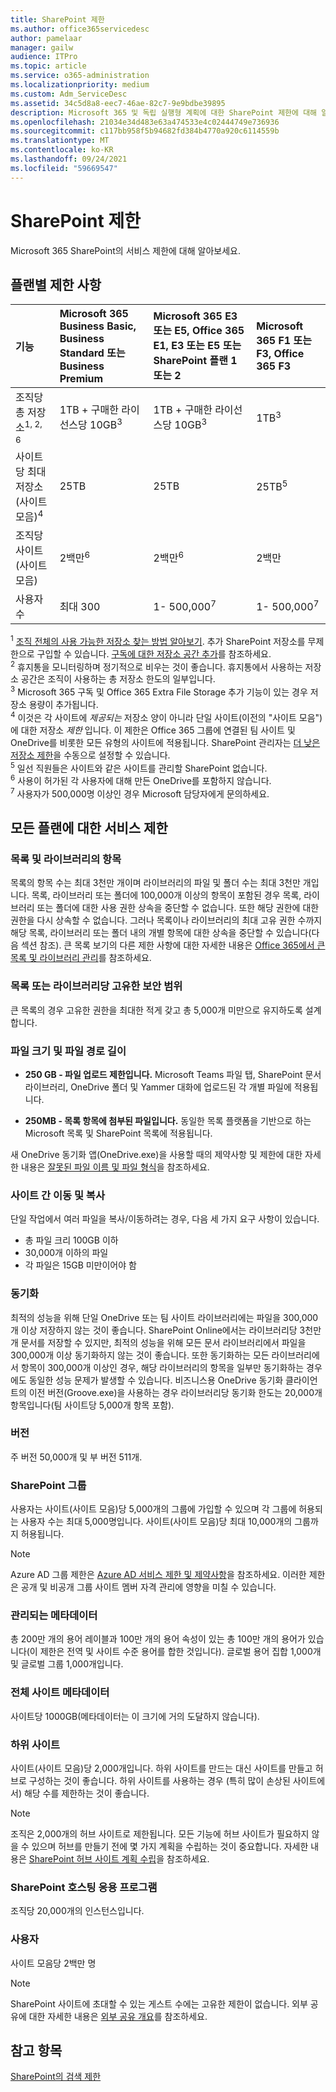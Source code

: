 ```yaml
---
title: SharePoint 제한
ms.author: office365servicedesc
author: pamelaar
manager: gailw
audience: ITPro
ms.topic: article
ms.service: o365-administration
ms.localizationpriority: medium
ms.custom: Adm_ServiceDesc
ms.assetid: 34c5d8a8-eec7-46ae-82c7-9e9bdbe39895
description: Microsoft 365 및 독립 실행형 계획에 대한 SharePoint 제한에 대해 알아보세요.
ms.openlocfilehash: 21034e34d483e63a474533e4c02444749e736936
ms.sourcegitcommit: c117bb958f5b94682fd384b4770a920c6114559b
ms.translationtype: MT
ms.contentlocale: ko-KR
ms.lasthandoff: 09/24/2021
ms.locfileid: "59669547"
---
```

# <a name="sharepoint-limits"></a>SharePoint 제한

Microsoft 365 SharePoint의 서비스 제한에 대해 알아보세요.
  
## <a name="limits-by-plan"></a>플랜별 제한 사항 

| 기능 | Microsoft 365 Business Basic, Business Standard 또는 Business Premium | Microsoft 365 E3 또는 E5, Office 365 E1, E3 또는 E5 또는 SharePoint 플랜 1 또는 2 | Microsoft 365 F1 또는 F3, Office 365 F3 |
|:-----|:-----|:-----|:-----|
|조직당 총 저장소<sup>1, 2, 6</sup> <br/> |1TB + 구매한 라이선스당 10GB<sup>3</sup>  <br/> |1TB + 구매한 라이선스당 10GB<sup>3</sup> <br/> |1TB<sup>3</sup> <br/> |
|사이트당 최대 저장소(사이트 모음)<sup>4</sup><br/> |25TB <br/> |25TB <br/> |25TB<sup>5</sup> <br/> |
|조직당 사이트(사이트 모음)  <br/> |2백만<sup>6</sup> <br/> |2백만<sup>6</sup> <br/> |2백만<br/> |
|사용자 수  <br/> |최대 300  <br/> |1- 500,000<sup>7</sup> <br/> |1- 500,000<sup>7</sup> <br/> |
   
<sup>1</sup> [조직 전체의 사용 가능한 저장소 찾는 방법 알아보기](/sharepoint/manage-site-collection-storage-limits). 추가 SharePoint 저장소를 무제한으로 구입할 수 있습니다. [구독에 대한 저장소 공간 추가](/office365/admin/subscriptions-and-billing/add-storage-space)를 참조하세요. 
<br/><sup>2</sup> 휴지통을 모니터링하며 정기적으로 비우는 것이 좋습니다. 휴지통에서 사용하는 저장소 공간은 조직이 사용하는 총 저장소 한도의 일부입니다. 
<br/> <sup>3</sup> Microsoft 365 구독 및 Office 365 Extra File Storage 추가 기능이 있는 경우 저장소 용량이 추가됩니다. 
<br/> <sup>4</sup> 이것은 각 사이트에 *제공되는* 저장소 양이 아니라 단일 사이트(이전의 "사이트 모음")에 대한 저장소 *제한* 입니다. 이 제한은 Office 365 그룹에 연결된 팀 사이트 및 OneDrive를 비롯한 모든 유형의 사이트에 적용됩니다. SharePoint 관리자는 [더 낮은 저장소 제한](/sharepoint/manage-site-collection-storage-limits#manage-individual-site-storage-limits)을 수동으로 설정할 수 있습니다. 
<br/> <sup>5</sup> 일선 직원들은 사이트와 같은 사이트를 관리할 SharePoint 없습니다. 
<br/> <sup>6</sup> 사용이 허가된 각 사용자에 대해 만든 OneDrive를 포함하지 않습니다. 
<br/> <sup>7</sup> 사용자가 500,000명 이상인 경우 Microsoft 담당자에게 문의하세요. 
  
## <a name="service-limits-for-all-plans"></a>모든 플랜에 대한 서비스 제한

### <a name="items-in-lists-and-libraries"></a>목록 및 라이브러리의 항목

목록의 항목 수는 최대 3천만 개이며 라이브러리의 파일 및 폴더 수는 최대 3천만 개입니다. 목록, 라이브러리 또는 폴더에 100,000개 이상의 항목이 포함된 경우 목록, 라이브러리 또는 폴더에 대한 사용 권한 상속을 중단할 수 없습니다. 또한 해당 권한에 대한 권한을 다시 상속할 수 없습니다. 그러나 목록이나 라이브러리의 최대 고유 권한 수까지 해당 목록, 라이브러리 또는 폴더 내의 개별 항목에 대한 상속을 중단할 수 있습니다(다음 섹션 참조). 큰 목록 보기의 다른 제한 사항에 대한 자세한 내용은 [Office 365에서 큰 목록 및 라이브러리 관리](https://support.office.com/article/b4038448-ec0e-49b7-b853-679d3d8fb784)를 참조하세요.

### <a name="unique-security-scopes-per-list-or-library"></a>목록 또는 라이브러리당 고유한 보안 범위

큰 목록의 경우 고유한 권한을 최대한 적게 갖고 총 5,000개 미만으로 유지하도록 설계합니다.

### <a name="file-size-and-file-path-length"></a>파일 크기 및 파일 경로 길이

- **250 GB - 파일 업로드 제한입니다.** Microsoft Teams 파일 탭, SharePoint 문서 라이브러리, OneDrive 폴더 및 Yammer 대화에 업로드된 각 개별 파일에 적용됩니다.

- **250MB - 목록 항목에 첨부된 파일입니다.** 동일한 목록 플랫폼을 기반으로 하는 Microsoft 목록 및 SharePoint 목록에 적용됩니다.

새 OneDrive 동기화 앱(OneDrive.exe)을 사용할 때의 제약사항 및 제한에 대한 자세한 내용은 [잘못된 파일 이름 및 파일 형식](https://support.office.com/article/64883a5d-228e-48f5-b3d2-eb39e07630fa)을 참조하세요.

### <a name="moving-and-copying-across-sites"></a>사이트 간 이동 및 복사

단일 작업에서 여러 파일을 복사/이동하려는 경우, 다음 세 가지 요구 사항이 있습니다.

- 총 파일 크리 100GB 이하
- 30,000개 이하의 파일
- 각 파일은 15GB 미만이어야 함

### <a name="sync"></a>동기화

최적의 성능을 위해 단일 OneDrive 또는 팀 사이트 라이브러리에는 파일을 300,000개 이상 저장하지 않는 것이 좋습니다. SharePoint Online에서는 라이브러리당 3천만 개 문서를 저장할 수 있지만, 최적의 성능을 위해 모든 문서 라이브러리에서 파일을 300,000개 이상 동기화하지 않는 것이 좋습니다. 또한 동기화하는 모든 라이브러리에서 항목이 300,000개 이상인 경우, 해당 라이브러리의 항목을 일부만 동기화하는 경우에도 동일한 성능 문제가 발생할 수 있습니다. 비즈니스용 OneDrive 동기화 클라이언트의 이전 버전(Groove.exe)을 사용하는 경우 라이브러리당 동기화 한도는 20,000개 항목입니다(팀 사이트당 5,000개 항목 포함).

### <a name="versions"></a>버전

주 버전 50,000개 및 부 버전 511개.

### <a name="sharepoint-groups"></a>SharePoint 그룹

사용자는 사이트(사이트 모음)당 5,000개의 그룹에 가입할 수 있으며 각 그룹에 허용되는 사용자 수는 최대 5,000명입니다. 사이트(사이트 모음)당 최대 10,000개의 그룹까지 허용됩니다.

> [!NOTE]
> Azure AD 그룹 제한은 [Azure AD 서비스 제한 및 제약사항](/azure/active-directory/users-groups-roles/directory-service-limits-restrictions)을 참조하세요. 이러한 제한은 공개 및 비공개 그룹 사이트 멤버 자격 관리에 영향을 미칠 수 있습니다.

### <a name="managed-metadata"></a>관리되는 메타데이터

총 200만 개의 용어 레이블과 100만 개의 용어 속성이 있는 총 100만 개의 용어가 있습니다(이 제한은 전역 및 사이트 수준 용어를 합한 것입니다). 글로벌 용어 집합 1,000개 및 글로벌 그룹 1,000개입니다.

### <a name="overall-site-metadata"></a>전체 사이트 메타데이터

사이트당 1000GB(메타데이터는 이 크기에 거의 도달하지 않습니다).

### <a name="subsites"></a>하위 사이트

사이트(사이트 모음)당 2,000개입니다. 하위 사이트를 만드는 대신 사이트를 만들고 허브로 구성하는 것이 좋습니다. 하위 사이트를 사용하는 경우 (특히 많이 손상된 사이트에서) 해당 수를 제한하는 것이 좋습니다.

> [!NOTE]
> 조직은 2,000개의 허브 사이트로 제한됩니다. 모든 기능에 허브 사이트가 필요하지 않을 수 있으며 허브를 만들기 전에 몇 가지 계획을 수립하는 것이 중요합니다. 자세한 내용은 [SharePoint 허브 사이트 계획 수립](/sharepoint/planning-hub-sites)을 참조하세요.

### <a name="sharepoint-hosted-applications"></a>SharePoint 호스팅 응용 프로그램

조직당 20,000개의 인스턴스입니다.

### <a name="users"></a>사용자

사이트 모음당 2백만 명

> [!NOTE]
> SharePoint 사이트에 초대할 수 있는 게스트 수에는 고유한 제한이 없습니다. 외부 공유에 대한 자세한 내용은 [외부 공유 개요](/sharepoint/external-sharing-overview)를 참조하세요.

## <a name="see-also"></a>참고 항목

[SharePoint의 검색 제한](/sharepoint/search-limits)